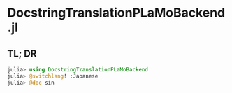 # DocstringTranslationPLaMoBackend.jl

## TL; DR

```julia
julia> using DocstringTranslationPLaMoBackend
julia> @switchlang! :Japanese
julia> @doc sin
```
